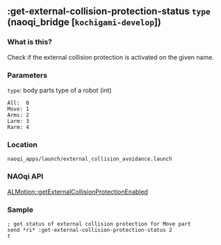 ## :get-external-collision-protection-status `type` (naoqi_bridge [`kochigami-develop`])

### What is this?

Check if the external collision protection is activated on the given name.  

### Parameters

`type`: body parts type of a robot (int)  

```
All:  0
Move: 1
Arms: 2
Larm: 3
Rarm: 4 
```
### Location

`naoqi_apps/launch/external_collision_avoidance.launch`  

### NAOqi API

[ALMotion::getExternalCollisionProtectionEnabled](http://doc.aldebaran.com/2-5/naoqi/motion/reflexes-external-collision-api.html#ALMotionProxy::getExternalCollisionProtectionEnabled__ssCR)  

### Sample

```
; get status of external collision protection for Move part
send *ri* :get-external-collision-protection-status 2 
t
```

